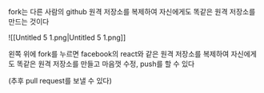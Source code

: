 fork는 다른 사람의 github 원격 저장소를 복제하여 자신에게도 똑같은 원격 저장소를 만드는 것이다

![[Untitled 5 1.png|Untitled 5 1.png]]

왼쪽 위에 fork를 누르면 facebook의 react와 같은 원격 저장소를 복제하여 자신에게도 똑같은 원격 저장소를 만들고 마음껏 수정, push를 할 수 있다

(추후 pull request를 보낼 수 있다)